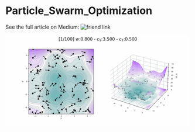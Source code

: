 # Particle_Swarm_Optimization

See the full article on Medium: ![friend link]()

![running gif](src/running.gif)


